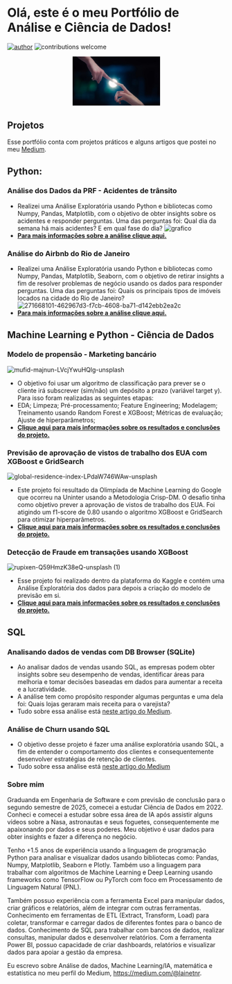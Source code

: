 # Olá, este é o meu Portfólio de Análise e Ciência de Dados!
[![author](https://img.shields.io/badge/author-silvaelaine-red.svg)](https://www.linkedin.com/in/euelainesilva/) ![contributions welcome](https://img.shields.io/badge/contributions-welcome-brightgreen.svg?style=flat)

<p align="center">
  <img src="https://raw.githubusercontent.com/silvaelaine/lookatmyself/main/manun.jpg" width=40%>
</p>

## **Projetos**
Esse portfólio conta com projetos práticos e alguns artigos que postei no meu [Medium](https://medium.com/@lainetnr).

## **Python:**

### Análise dos Dados da PRF - Acidentes de trânsito
  -  Realizei uma Análise Exploratória usando Python e bibliotecas como Numpy, Pandas, Matplotlib, com o objetivo de obter insights sobre os acidentes e responder perguntas. Uma das perguntas foi: Qual dia da semana há mais acidentes? E em qual fase do dia?
    ![grafico](https://github.com/silvaelaine/lookatmyself/assets/103846225/b37313a0-e145-4d4c-b4f0-b023840de364)
  - **[Para mais informações sobre a análise clique aqui.](https://github.com/silvaelaine/data-analysis-PRF)**
<p align="center">

### Análise do Airbnb do Rio de Janeiro
  - Realizei uma Análise Exploratória usando Python e bibliotecas como Numpy, Pandas, Matplotlib, Seaborn, com o objetivo de retirar insights a fim de resolver problemas de negócio usando os dados para responder perguntas. Uma das perguntas foi: Quais os principais tipos de imóveis locados na cidade do Rio de Janeiro?
    ![271668101-462967d3-f7cb-4608-ba71-d142ebb2ea2c](https://github.com/silvaelaine/lookatmyself/assets/103846225/f5072a59-bd22-48ea-9d03-6b60e26d7f5d)
  - **[Para mais informações sobre a análise clique aqui.](https://github.com/silvaelaine/eda-airbnb-RJ)**
<p align="center">

## **Machine Learning e Python - Ciência de Dados**

### Modelo de propensão - Marketing bancário
![mufid-majnun-LVcjYwuHQlg-unsplash](https://github.com/silvaelaine/propensity_model/assets/103846225/1697ab7e-76ff-46ae-b7c0-c5a0eced8928)
  - O objetivo foi usar um algoritmo de classificação para prever se o cliente irá subscrever (sim/não) um depósito a prazo (variável target y). Para isso foram realizadas as seguintes etapas:
  - EDA; Limpeza; Pré-processamento; Feature Engineering; Modelagem; Treinamento usando Random Forest e XGBoost; Métricas de evaluação; Ajuste de hiperparâmetros;
  - **[Clique aqui para mais informações sobre os resultados e conclusões do projeto.](https://github.com/silvaelaine/propensity_model)**
<p align="center">

### Previsão de aprovação de vistos de trabalho dos EUA com XGBoost e GridSearch
![global-residence-index-LPdaW746WAw-unsplash](https://github.com/silvaelaine/vistos-eua-ML-olympiad/assets/103846225/d2c5f796-603c-4955-8099-69cfcead9df2)
  - Este projeto foi resultado da Olimpíada de Machine Learning do Google que ocorreu na Uninter usando a Metodologia Crisp-DM. O desafio tinha como objetivo prever a aprovação de vistos de trabalho dos EUA. Foi atigindo um f1-score de 0.80 usando o algoritmo XGBoost e GridSearch para otimizar hiperparâmetros.
- **[Clique aqui para mais informações sobre os resultados e conclusões do projeto.](https://github.com/silvaelaine/vistos-eua-ML-olympiad/tree/main)**
<p align="center">

### Detecção de Fraude em transações usando XGBoost
![rupixen-Q59HmzK38eQ-unsplash (1)](https://github.com/silvaelaine/lookatmyself/assets/103846225/63751f64-e520-439f-9785-84373498edb5)
  - Esse projeto foi realizado dentro da plataforma do Kaggle e contém uma Análise Exploratória dos dados para depois a criação do modelo de previsão em si.
  - **[Clique aqui para mais informações sobre os resultados e conclusões do projeto.](https://www.kaggle.com/code/lainetnr/eda-and-fraud-detection-using-xgboost)**

## **SQL**

### Analisando dados de vendas com DB Browser (SQLite)
  - Ao analisar dados de vendas usando SQL, as empresas podem obter insights sobre seu desempenho de vendas, identificar áreas para melhoria e tomar decisões baseadas em dados para aumentar a receita e a lucratividade.
  - A análise tem como propósito responder algumas perguntas e uma dela foi: Quais lojas geraram mais receita para o varejista?
  - Tudo sobre essa análise está [neste artigo do Medium](https://medium.com/@lainetnr/analisando-dados-de-vendas-com-db-browser-sqlite-77f1e4631d9a).

### Análise de Churn usando SQL
  - O objetivo desse projeto é fazer uma análise exploratória usando SQL, a fim de entender o comportamento dos clientes e consequentemente desenvolver estratégias de retenção de clientes.
  - Tudo sobre essa análise está [neste artigo do Medium](https://medium.com/@lainetnr/an%C3%A1lise-de-churn-usando-sql-excel-parte-1-2e49c7a1cafb)


### Sobre mim
Graduanda em Engenharia de Software e com previsão de conclusão para o segundo semestre de 2025, comecei a estudar Ciência de Dados em 2022. Conheci e comecei a estudar sobre essa área de IA após assistir alguns vídeos sobre a Nasa, astronautas e seus foguetes, consequentemente me apaixonando por dados e seus poderes. Meu objetivo é usar dados para obter insights e fazer a diferença no negócio.

Tenho +1.5 anos de experiência usando a linguagem de programação Python para analisar e visualizar dados usando bibliotecas como: Pandas, Numpy, Matplotlib, Seaborn e Plotly. Também uso a linguagem para trabalhar com algoritmos de Machine Learning e Deep Learning usando frameworks como TensorFlow ou PyTorch com foco em Processamento de Linguagem Natural (PNL).

Também possuo experiência com a ferramenta Excel para manipular dados, criar gráficos e relatórios, além de integrar com outras ferramentas. Conhecimento em ferramentas de ETL (Extract, Transform, Load) para coletar, transformar e carregar dados de diferentes fontes para o banco de dados. Conhecimento de SQL para trabalhar com bancos de dados, realizar consultas, manipular dados e desenvolver relatórios. Com a ferramenta Power BI, possuo capacidade de criar dashboards, relatórios e visualizar dados para apoiar a gestão da empresa.

Eu escrevo sobre Análise de dados, Machine Learning/IA, matemática e estatística no meu perfil do Medium, https://medium.com/@lainetnr.




